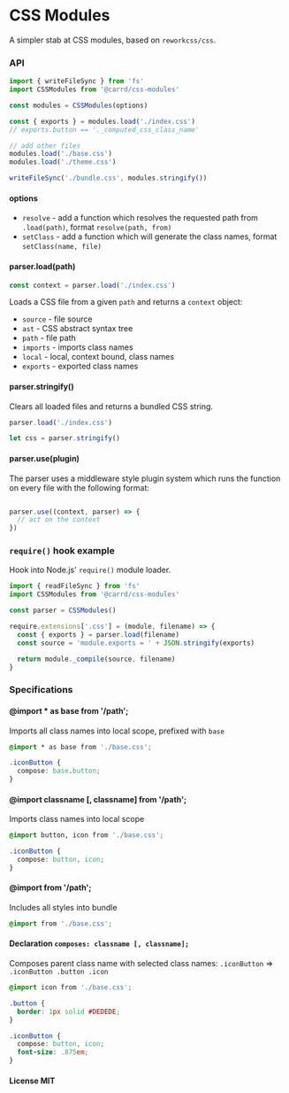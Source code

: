 # CSS Modules

A simpler stab at CSS modules, based on `reworkcss/css`.


### API

```js
import { writeFileSync } from 'fs'
import CSSModules from '@carrd/css-modules'

const modules = CSSModules(options)

const { exports } = modules.load('./index.css')
// exports.button == '._computed_css_class_name'

// add other files
modules.load('./base.css')
modules.load('./theme.css')

writeFileSync('./bundle.css', modules.stringify())
```


#### options

- `resolve` - add a function which resolves the requested path from `.load(path)`, format `resolve(path, from)`
- `setClass` - add a function which will generate the class names, format `setClass(name, file)` 


#### parser.load(path)

```js
const context = parser.load('./index.css')
```

Loads a CSS file from a given `path` and returns a `context` object:

- `source` - file source
- `ast` - CSS abstract syntax tree
- `path` - file path
- `imports` - imports class names
- `local` - local, context bound, class names
- `exports` - exported class names


#### parser.stringify()

Clears all loaded files and returns a bundled CSS string.

```js
parser.load('./index.css')

let css = parser.stringify()
```


#### parser.use(plugin)

The parser uses a middleware style plugin system which runs the function on every file with the following format:

```js

parser.use((context, parser) => {
  // act on the context
})
```



### `require()` hook example

Hook into Node.js' `require()` module loader.

```js
import { readFileSync } from 'fs'
import CSSModules from '@carrd/css-modules'

const parser = CSSModules()

require.extensions['.css'] = (module, filename) => {
  const { exports } = parser.load(filename)
  const source = 'module.exports = ' + JSON.stringify(exports)

  return module._compile(source, filename)
}
```



### Specifications


#### @import * as base from '/path';

Imports all class names into local scope, prefixed with `base`

```css
@import * as base from './base.css';

.iconButton {
  compose: base.button;
}
```


  
#### @import classname [, classname] from '/path';

Imports class names into local scope

```css
@import button, icon from './base.css';

.iconButton {
  compose: button, icon;
}
```



#### @import from '/path';

Includes all styles into bundle

```css
@import from './base.css';
```



#### Declaration `composes: classname [, classname];`

Composes parent class name with selected class names: `.iconButton` => `.iconButton .button .icon`

```css
@import icon from './base.css';

.button {
  border: 1px solid #DEDEDE;
}

.iconButton {
  compose: button, icon;
  font-size: .875em;
}
```


#### License MIT